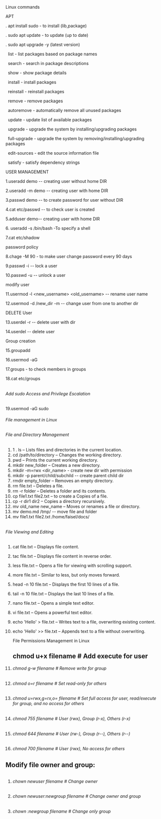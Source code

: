 Linux commands



APT

. apt install sudo - to install (lib,package)

. sudo apt update - to update (up to date)

. sudo apt upgrade -y (latest version)



&nbsp; list - list packages based on package names

&nbsp; search - search in package descriptions

&nbsp; show - show package details

&nbsp; install - install packages

&nbsp; reinstall - reinstall packages

&nbsp; remove - remove packages

&nbsp; autoremove - automatically remove all unused packages

&nbsp; update - update list of available packages

&nbsp; upgrade - upgrade the system by installing/upgrading packages

&nbsp; full-upgrade - upgrade the system by removing/installing/upgrading packages

&nbsp; edit-sources - edit the source information file

&nbsp; satisfy - satisfy dependency strings



USER MANAGEMENT

1.useradd demo -- creating user without home DIR

2.useradd -m demo -- creating user with home DIR

3.passwd demo -- to create password for user without DIR

4.cat etc/passwd -- to check user is created

5.adduser demo-- creating user with home DIR

6\. useradd -s /bin/bash <name> -To specify a shell

7.cat etc/shadow



password policy



8.chage -M 90 <user> - to make user change password every 90 days

9.passwd -i <user> -- lock a user

10.passwd -u <user> -- unlock a user


modify user

11.usermod -l <new\_username> <old\_username> -- rename user name

12.usermod -d /new\_dir -m <username> -- change user from one to another dir


DELETE User

13.userdel -r <username> -- delete user with dir

14.userdel <username> -- delete user



Group creation



15.groupadd <name>

16.usermod -aG <groupname> <username>

17.groups <username> - to check members in groups

18.cat etc/groups

###### 

###### Add  sudo Access and Privilege Escalation



19.usermod -aG sudo <username>



###### File management in Linux

###### File and Directory Management

1. 1 . ls – Lists files and directories in the current location.
2. cd /path/to/directory – Changes the working directory.
3. pwd – Prints the current working directory.
4. mkdir new\_folder – Creates a new directory.
5. mkdir -m=rwx <dir\_name> - create new dir with permission
6. mkdir -p parent/child/subchild -- create parent child dir
7. rmdir empty\_folder – Removes an empty directory.
8. rm file.txt – Deletes a file.
9. rm -r folder – Deletes a folder and its contents.
10. cp file1.txt file2.txt – to create a Copies of a file.
11. cp -r dir1 dir2 – Copies a directory recursively.
12. mv old\_name new\_name – Moves or renames a file or directory.
13. mv demo.md /tmp/ -- move file and folder
14. mv file1.txt file2.txt /home/faisel/docs/





###### 

###### File Viewing and Editing

1. cat file.txt – Displays file content.
2. tac file.txt – Displays file content in reverse order.
3. less file.txt – Opens a file for viewing with scrolling support.
4. more file.txt – Similar to less, but only moves forward.
5. head -n 10 file.txt – Displays the first 10 lines of a file.
6. tail -n 10 file.txt – Displays the last 10 lines of a file.
7. nano file.txt – Opens a simple text editor.
8. vi file.txt – Opens a powerful text editor.
9. echo 'Hello' > file.txt – Writes text to a file, overwriting existing content.
10. echo 'Hello' >> file.txt – Appends text to a file without overwriting.

    File Permissions Management in Linux

    chmod u+x filename  # Add execute for user
    ---
12. ###### chmod g-w filename  # Remove write for group
13. ###### chmod o=r filename  # Set read-only for others
14. ###### chmod u=rwx,g=rx,o= filename  # Set full access for user, read/execute for group, and no access for others
15. ###### chmod 755 filename  # User (rwx), Group (r-x), Others (r-x)
16. ###### chmod 644 filename  # User (rw-), Group (r--), Others (r--)
17. ###### chmod 700 filename  # User (rwx), No access for others


Modify file owner and group:
---

###### 

1. ###### chown newuser filename  # Change owner
2. ###### chown newuser:newgroup filename  # Change owner and group
3. ###### chown :newgroup filename  # Change only group
